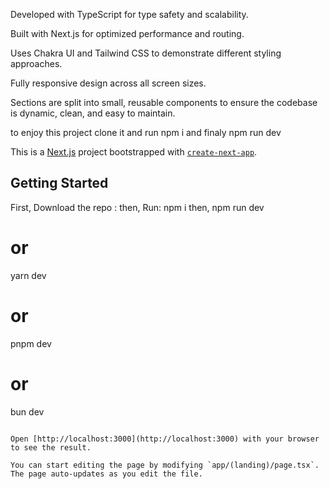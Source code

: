 Developed with TypeScript for type safety and scalability.

Built with Next.js for optimized performance and routing.

Uses Chakra UI and Tailwind CSS to demonstrate different styling approaches.

Fully responsive design across all screen sizes.

Sections are split into small, reusable components to ensure the codebase is dynamic, clean, and easy to maintain.

to enjoy this project clone it and run npm i and finaly npm run dev

This is a [Next.js](https://nextjs.org) project bootstrapped with [`create-next-app`](https://nextjs.org/docs/app/api-reference/cli/create-next-app).

## Getting Started

First, Download the repo :
then, Run: 
npm i
then,
npm run dev
# or
yarn dev
# or
pnpm dev
# or
bun dev
```

Open [http://localhost:3000](http://localhost:3000) with your browser to see the result.

You can start editing the page by modifying `app/(landing)/page.tsx`. The page auto-updates as you edit the file.

